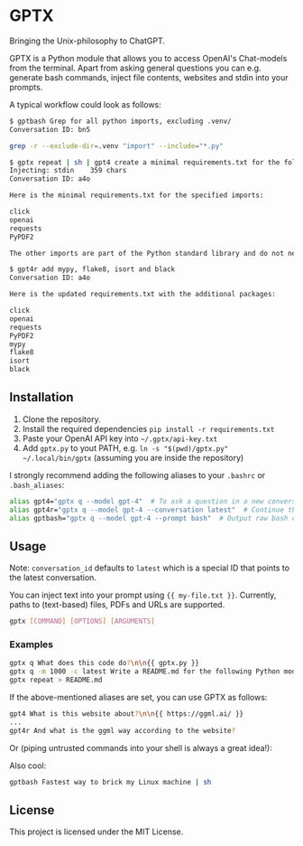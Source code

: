 # GPTX

Bringing the Unix-philosophy to ChatGPT.

GPTX is a Python module that allows you to access OpenAI's Chat-models from the
terminal. Apart from asking general questions you can e.g. generate bash
commands, inject file contents, websites and stdin into your prompts.

A typical workflow could look as follows:

```bash
$ gptbash Grep for all python imports, excluding .venv/
Conversation ID: bn5

grep -r --exclude-dir=.venv "import" --include="*.py"
```
```bash
$ gptx repeat | sh | gpt4 create a minimal requirements.txt for the following imports:\n{{ stdin }}
Injecting: stdin	359 chars
Conversation ID: a4o

Here is the minimal requirements.txt for the specified imports:

click
openai
requests
PyPDF2

The other imports are part of the Python standard library and do not need to be included in the requirements.txt file.
```
```bash
$ gpt4r add mypy, flake8, isort and black
Conversation ID: a4o

Here is the updated requirements.txt with the additional packages:

click
openai
requests
PyPDF2
mypy
flake8
isort
black
```

## Installation

1. Clone the repository.
2. Install the required dependencies `pip install -r requirements.txt`
3. Paste your OpenAI API key into `~/.gptx/api-key.txt`
4. Add `gptx.py` to yout PATH, e.g. `ln -s "$(pwd)/gptx.py" ~/.local/bin/gptx` (assuming you are inside the repository)

I strongly recommend adding the following aliases to your `.bashrc` or `.bash_aliases`:

```bash
alias gpt4="gptx q --model gpt-4"  # To ask a question in a new conversation
alias gpt4r="gptx q --model gpt-4 --conversation latest"  # Continue the latest conversation
alias gptbash="gptx q --model gpt-4 --prompt bash"  # Output raw bash commands
```

## Usage

Note: `conversation_id` defaults to `latest` which is a special ID that
points to the latest conversation.

You can inject text into your prompt using `{{ my-file.txt }}`. Currently,
paths to (text-based) files, PDFs and URLs are supported.

```bash
gptx [COMMAND] [OPTIONS] [ARGUMENTS]
```

### Examples

```bash
gptx q What does this code do?\n\n{{ gptx.py }}
gptx q -m 1000 -c latest Write a README.md for the following Python module:\n\n{{ gptx.py }}
gptx repeat > README.md
```

If the above-mentioned aliases are set, you can use GPTX as follows:

```bash
gpt4 What is this website about?\n\n{{ https://ggml.ai/ }}
...
gpt4r And what is the ggml way according to the website?
```

Or (piping untrusted commands into your shell is always a great idea!):

Also cool:

```bash
gptbash Fastest way to brick my Linux machine | sh
```

## License

This project is licensed under the MIT License.
